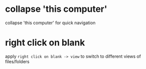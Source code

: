# collapse 'this computer'

collapse 'this computer' for quick navigation

# right click on blank

apply `right click on blank -> view` to switch to different views of files/folders
